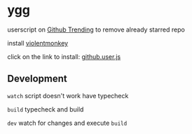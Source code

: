 # ygg

userscript on [Github Trending](https://github.com/trending) to remove already starred repo

install [violentmonkey](https://violentmonkey.github.io/get-it/#webextension-compatible-browsers)

click on the link to install: [github.user.js](src/github.user.js?raw=1)

## Development

`watch` script doesn't work have typecheck

`build` typecheck and build

`dev` watch for changes and execute `build`
